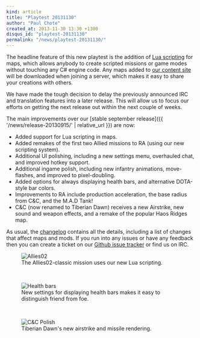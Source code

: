 ```yaml
---
kind: article
title: "Playtest 20131130"
author: "Paul Chote"
created_at: 2013-11-30 13:30 +1300
disqus_id: "playtest-20131130"
permalink: "/news/playtest-20131130/"
---
```


The headline feature of this new playtest is the addition of [Lua scripting](https://www.lua.org/about.html) for maps, which allows anybody to create scripted missions or game modes without touching any C# engine code.
Any maps added to [our content site](https://resource.openra.net) will be downloaded when joining a server, which makes it easy to share your creations with others.

We have made the tough decision to delay the previously announced IRC and translation features into a later release.
This will allow us to focus our efforts on getting the next release out within the next couple of weeks.

The main improvements over our [stable september release]({{ '/news/release-20130915/' | relative_url }}) are now:

   - Added support for Lua scripting in maps.
   - Added remakes of the first two Allied missions to RA (using our new scripting system).
   - Additional UI polishing, including a new settings menu, overhauled chat, and improved hotkey support.
   - Additional ingame polish, including new infantry animations, move-flashes, and improved to pixel-doubling.
   - Added options for always displaying health bars, and alternative DOTA-style bar colors.
   - Improvements to RA include production acceleration, the base radius from C&C, and the M.A.D Tank!
   - C&C (now renamed to Tiberian Dawn) receives a new Airstrike, new sound and weapon effects, and a remake of the popular Haos Ridges map.

As usual, the [changelog](https://github.com/OpenRA/OpenRA/blob/playtest-20131130/CHANGELOG) contains all the details, including a list of changes that affect maps and mods.
If you run into any issues or have any feedback then you can create a ticket on our [Github issue tracker](https://bugs.openra.net) or find us on IRC.

<figure>
  <img src="{{ '/images/news/20131130-allies02.png' | relative_url }}" loading="lazy" alt="Allies02" />
  <figcaption>The Allies02-classic mission uses our new Lua scripting.</figcaption>
</figure>
<br />

<figure>
  <img src="{{ '/images/news/20131130-healthbars.png' | relative_url }}" loading="lazy" alt="Health bars" />
  <figcaption>New settings for displaying health bars makes it easy to distinguish friend from foe.</figcaption>
</figure>
<br />

<figure>
  <img src="{{ '/images/news/20131130-cnc.png' | relative_url }}" loading="lazy" alt="C&C Polish" />
  <figcaption>Tiberian Dawn's new airstrike and missile rendering.</figcaption>
</figure>
